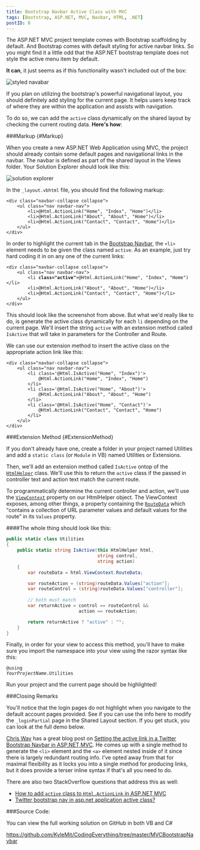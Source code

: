 ```yaml
---
title: Bootstrap Navbar Active Class with MVC
tags: [Bootstrap, ASP.NET, MVC, Navbar, HTML, .NET]
postID: 0
---
```


The ASP.NET MVC project template comes with Bootstrap scaffolding by default.  And Bootstrap comes with default styling for active navbar links.  So you might find it a little odd that the ASP.NET bootstrap template does not style the active menu item by default.

**It can**, it just seems as if this functionality wasn't included out of the box:

![styled navabar][styled navabar]

If you plan on utilizing the bootstrap's powerful navigational layout, you should definitely add styling for the current page.  It helps users keep track of where they are within the application and assists with navigation.  

To do so, we can add the `active` class dynamically on the shared layout by checking the current routing data.  **Here's how**:

###Markup {#Markup}

When you create a new ASP.NET Web Application using MVC, the project should already contain some default pages and navigational links in the navbar.  The navbar is defined as part of the shared layout in the Views folder.  Your Solution Explorer should look like this:

![solution explorer][solution explorer]

In the `_layout.vbhtml` file, you should find the following markup:

<pre class="prettyprint"><code class="xml">&lt;div class=&quot;navbar-collapse collapse&quot;&gt;
    &lt;ul class=&quot;nav navbar-nav&quot;&gt;
        &lt;li&gt;<span class="highlight">@</span>Html.ActionLink(&quot;Home&quot;, &quot;Index&quot;, &quot;Home&quot;)&lt;/li&gt;
        &lt;li&gt;<span class="highlight">@</span>Html.ActionLink(&quot;About&quot;, &quot;About&quot;, &quot;Home&quot;)&lt;/li&gt;
        &lt;li&gt;<span class="highlight">@</span>Html.ActionLink(&quot;Contact&quot;, &quot;Contact&quot;, &quot;Home&quot;)&lt;/li&gt;
    &lt;/ul&gt;
&lt;/div&gt;
</code></pre>


In order to highlight the current tab in the [Bootstrap Navbar][Bootstrap Navbar], the `<li>` element needs to be given the class named `active`.  As an example, just try hard coding it in on any one of the current links:

<pre class="prettyprint"><code class="xml">&lt;div class=&quot;navbar-collapse collapse&quot;&gt;
    &lt;ul class=&quot;nav navbar-nav&quot;&gt;
        &lt;li <b>class="active"</b>&gt;<span class="highlight">@</span>Html.ActionLink(&quot;Home&quot;, &quot;Index&quot;, &quot;Home&quot;)&lt;/li&gt;
        &lt;li&gt;<span class="highlight">@</span>Html.ActionLink(&quot;About&quot;, &quot;About&quot;, &quot;Home&quot;)&lt;/li&gt;
        &lt;li&gt;<span class="highlight">@</span>Html.ActionLink(&quot;Contact&quot;, &quot;Contact&quot;, &quot;Home&quot;)&lt;/li&gt;
    &lt;/ul&gt;
&lt;/div&gt;
</code></pre>

This should look like the screenshot from above.  But what we'd really like to do, is generate the active class dynamically for each `li` depending on the current page.  We'll insert the string `active` with an extension method called `IsActive` that will take in parameters for the Controller and Route.

We can use our extension method to insert the active class on the appropriate action link like this:

<pre class="prettyprint"><code class="xml">&lt;div class=&quot;navbar-collapse collapse&quot;&gt;
    &lt;ul class=&quot;nav navbar-nav&quot;&gt;
        &lt;li class='<span class="highlight">@Html.IsActive(&quot;Home&quot;, &quot;Index&quot;)</span>'&gt;
            <span class="highlight">@</span>Html.ActionLink(&quot;Home&quot;, &quot;Index&quot;, &quot;Home&quot;)
        &lt;/li&gt;
        &lt;li class='<span class="highlight">@Html.IsActive(&quot;Home&quot;, &quot;About&quot;)</span>'&gt;
            <span class="highlight">@</span>Html.ActionLink(&quot;About&quot;, &quot;About&quot;, &quot;Home&quot;)
        &lt;/li&gt;
        &lt;li class='<span class="highlight">@Html.IsActive(&quot;Home&quot;, &quot;Contact&quot;)</span>'&gt;
            <span class="highlight">@</span>Html.ActionLink(&quot;Contact&quot;, &quot;Contact&quot;, &quot;Home&quot;)
        &lt;/li&gt;
    &lt;/ul&gt;
&lt;/div&gt;
</code></pre>

###Extension Method {#ExtensionMethod}

If you don't already have one, create a folder in your project named Utilities and add a `static class` (or `Module` in VB) named Utilities or Extensions.

Then, we'll add an extension method called `IsActive` ontop of the [`HtmlHelper`][HtmlHelper] class.  We'll use this to return the `active` class if the passed in controller text and action text match the current route.

To programmatically determine the current controller and action, we'll use the [`ViewContext`][ViewContext] property on our HtmlHelper object. The ViewContext exposes, among other things, a property containing the [`RouteData`][RouteData] which <q>contains a collection of URL parameter values and default values for the route</q> in its `Values` property.

####The whole thing should look like this:

```cs
public static class Utilities
{
    public static string IsActive(this HtmlHelper html, 
                                  string control,
                                  string action)
    {
        var routeData = html.ViewContext.RouteData;

        var routeAction = (string)routeData.Values["action"];
        var routeControl = (string)routeData.Values["controller"];
        
        // both must match
        var returnActive = control == routeControl &&
                           action == routeAction;

        return returnActive ? "active" : "";
    }
}
```

Finally, in order for your view to access this method, you'll have to make sure you import the namespace into your view using the razor syntax like this:

<code><span class="highlight">@</span>using <i>YourProjectName</i>.Utilities</code>

Run your project and the current page should be highlighted!

###Closing Remarks

You'll notice that the login pages do not highlight when you navigate to the default account pages provided.  See if you can use the info here to modify the `_loginPartial` page in the Shared Layout section.  If you get stuck, you can look at the full demo below.

[Chris Way][@ChrisJWay] has a great blog post on [Setting the active link in a Twitter Bootstrap Navbar in ASP.NET MVC][chrisdotnet]. He comes up with a single method to generate the `<li>` element and the `<a>` element nested inside of it since there is largely redundant routing info.  I've opted away from that for maximal flexibility as it locks you into a single method for producing links, but it does provide a terser inline syntax if that's all you need to do.

There are also two StackOverflow questions that address this as well:

* [How to add `active` class to `Html.ActionLink` in ASP.NET MVC][SO 1]
* [Twitter bootstrap nav in asp.net application active class?][SO 2]

###Source Code:

You can view the full working solution on GitHub in both VB and C#

https://github.com/KyleMit/CodingEverything/tree/master/MVCBootstrapNavbar


[HtmlHelper]: http://msdn.microsoft.com/en-us/library/system.web.mvc.htmlhelper(v=vs.118).aspx
[ViewContext]: http://msdn.microsoft.com/en-us/library/system.web.mvc.viewcontext(v=vs.118).aspx
[RouteData]: http://msdn.microsoft.com/en-us/library/system.web.mvc.controllercontext.routedata(v=vs.118).aspx

[styled navabar]: http://i.imgur.com/rP0Ma1z.png
[solution explorer]: http://i.imgur.com/Sgt9cTu.png

[Bootstrap Navbar]: http://getbootstrap.com/components/#navbar

[@ChrisJWay]: https://twitter.com/ChrisJWay
[chrisdotnet]: http://chrisondotnet.com/2012/08/setting-active-link-twitter-bootstrap-navbar-aspnet-mvc/

[SO 1]: http://stackoverflow.com/q/20410623/1366033
[SO 2]: http://stackoverflow.com/q/12017493/1366033